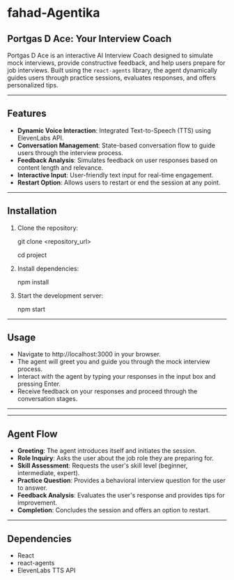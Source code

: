 # fahad-Agentika

## Portgas D Ace: Your Interview Coach

Portgas D Ace is an interactive AI Interview Coach designed to simulate mock interviews, provide constructive feedback, and help users prepare for job interviews. Built using the `react-agents` library, the agent dynamically guides users through practice sessions, evaluates responses, and offers personalized tips.

---

## Features

- **Dynamic Voice Interaction**: Integrated Text-to-Speech (TTS) using ElevenLabs API.
- **Conversation Management**: State-based conversation flow to guide users through the interview process.
- **Feedback Analysis**: Simulates feedback on user responses based on content length and relevance.
- **Interactive Input**: User-friendly text input for real-time engagement.
- **Restart Option**: Allows users to restart or end the session at any point.

---

## Installation

1. Clone the repository:

   git clone <repository_url>
   
   cd project

2. Install dependencies:

    npm install

3. Start the development server:

     npm start

---

## Usage

- Navigate to http://localhost:3000 in your browser.
- The agent will greet you and guide you through the mock interview process.
- Interact with the agent by typing your responses in the input box and pressing Enter.
- Receive feedback on your responses and proceed through the conversation stages.

---

---

## Agent Flow

- **Greeting**: The agent introduces itself and initiates the session.
- **Role Inquiry**: Asks the user about the job role they are preparing for.
- **Skill Assessment**: Requests the user's skill level (beginner, intermediate, expert).
- **Practice Question**: Provides a behavioral interview question for the user to answer.
- **Feedback Analysis**: Evaluates the user's response and provides tips for improvement.
- **Completion**: Concludes the session and offers an option to restart.

---

## Dependencies
- React
- react-agents
- ElevenLabs TTS API
